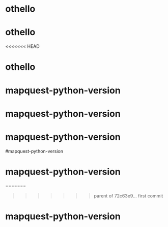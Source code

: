 # othello
# othello
<<<<<<< HEAD
# othello
# mapquest-python-version
# mapquest-python-version
# mapquest-python-version
#mapquest-python-version
# mapquest-python-version
=======
>>>>>>> parent of 72c63e9... first commit
# mapquest-python-version
